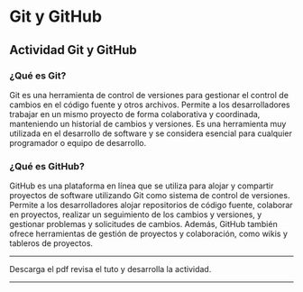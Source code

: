 # Git y GitHub

<h2>Actividad Git y GitHub</h2>

<h3>¿Qué es Git?</h3>

Git es una herramienta de control de versiones para gestionar el control de cambios en el código fuente y otros archivos. Permite a los desarrolladores trabajar en un mismo proyecto de forma colaborativa y coordinada, manteniendo un historial de cambios y versiones. Es una herramienta muy utilizada en el desarrollo de software y se considera esencial para cualquier programador o equipo de desarrollo.

<h3>¿Qué es GitHub?</h3>

GitHub es una plataforma en línea que se utiliza para alojar y compartir proyectos de software utilizando Git como sistema de control de versiones. Permite a los desarrolladores alojar repositorios de código fuente, colaborar en proyectos, realizar un seguimiento de los cambios y versiones, y gestionar problemas y solicitudes de cambios. Además, GitHub también ofrece herramientas de gestión de proyectos y colaboración, como wikis y tableros de proyectos.
<hr>
Descarga el pdf revisa el tuto y desarrolla la actividad.
<hr>
